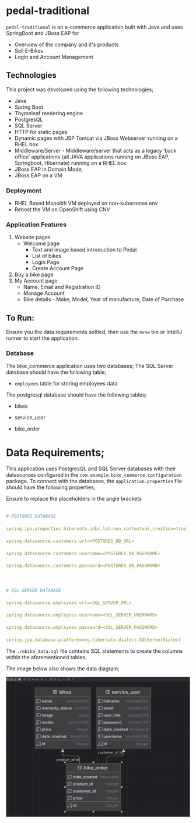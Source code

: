 # pedal-traditional

`pedal-traditional` is an e-commerce application built with Java and uses SpringBoot and JBoss EAP for
- Overview of the company and it's products
- Sell E-Bikes
- Login and Account Management

## Technologies
This project was developed using the following technologies;

- Java
- Spring Boot
- Thymeleaf rendering engine
- PostgresQL
- SQL Server
- HTTP for static pages
- Dynamic pages with JSP Tomcat via JBoss Webserver running on a RHEL box
- Middleware/Server - Middleware/server that acts as a legacy ‘back office’ applications (all JAVA applications running on JBoss EAP, Springboot, Hibernate) running on a RHEL box
-   JBoss EAP in Domain Mode,
-   JBoss EAP on a VM

### Deployment
- RHEL Based Monolith VM deployed on non-kubernetes env
- Rehost the VM on OpenShift using CNV

### Application Features

 1. Website pages
    -   Welcome page
	    -  Text and image based introduction to Pedal
	    -  List of bikes
	    - Login Page
	    - Create Account Page
2. Buy a bike page    
3. My Account page
	- Name, Email and Registration ID
    - Manage Account
    - Bike details - Make, Model, Year of manufacture, Date of Purchase
    

  

## To Run:
Ensure you the data requirements settled, then use the `mvnw` bin or IntelliJ runner to start the application.

  

### Database

The bike_commerce application uses two databases;
The SQL Server database should have the following table;

*  `employees` table for storing employees data

  

The postgresql database should have the following tables;

  

* bikes

* service_user

* bike_order

  

# Data Requirements;

  

This application uses PostgresQL and SQL Server databases with their datasources configured in the `com.example.bike_commerce.configuration` package. To connect with the databases, the `application.properties` file should have the following properties;

Ensure to replace the placeholders in the angle brackets

  

```yml

# POSTGRES DATABASE

spring.jpa.properties.hibernate.jdbc.lob.non_contextual_creation=true

spring.datasource.customers.url=<POSTGRES_DB_URL>

spring.datasource.customers.username=<POSTGRES_DB_USERNAME>

spring.datasource.customers.password=<POSTGRES_DB_PASSWORD>

  

# SQL SERVER DATABASE

spring.datasource.employees.url=<SQL_SERVER_URL>

spring.datasource.employees.username=<SQL_SERVER_USERNAME>

spring.datasource.employees.password=<SQL_SERVER_PASSWORD>

spring.jpa.database-platform=org.hibernate.dialect.SQLServerDialect

```

  

The `./ebike_data.sql` file contains SQL statements to create the columns within the aforementioned tables.

The image below also shows the data diagram;

  

<img  src="data-visualization.png"  alt="Data Visualization"  />

